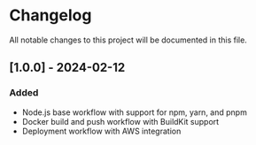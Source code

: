 # Changelog

All notable changes to this project will be documented in this file.

## [1.0.0] - 2024-02-12

### Added
- Node.js base workflow with support for npm, yarn, and pnpm
- Docker build and push workflow with BuildKit support
- Deployment workflow with AWS integration